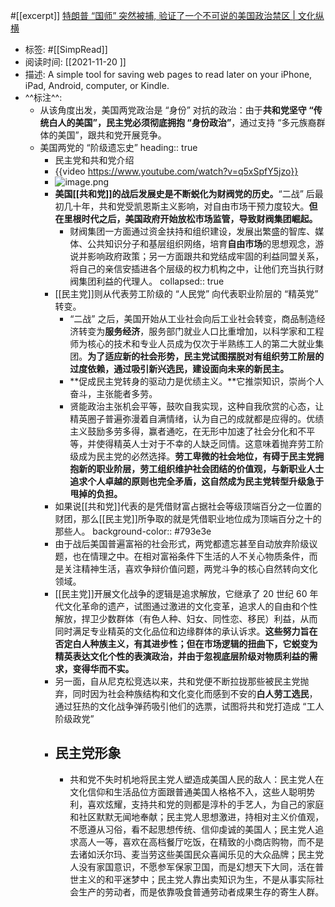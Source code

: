 #[[excerpt]] [特朗普 “国师” 突然被捕, 验证了一个不可说的美国政治禁区 | 文化纵横](https://www.instapaper.com/read/1453909584)

- 标签: #[[SimpRead]]
- 阅读时间: [[2021-11-20  ]]
- 描述: A simple tool for saving web pages to read later on your iPhone, iPad, Android, computer, or Kindle.
- ^^标注^^:
	- 从该角度出发，美国两党政治是 “身份” 对抗的政治：由于**共和党坚守 “传统白人的美国”，民主党必须彻底拥抱 “身份政治”**，通过支持 “多元族裔群体的美国”，跟共和党开展竞争。
	- 美国两党的 “阶级遗忘史”
	  heading:: true
		- 民主党和共和党介绍
		- {{video https://www.youtube.com/watch?v=q5xSpfY5jzo}}
		- ![image.png](../assets/image_1654334716250_0.png)
		- **美国[[共和党]]的战后发展史是不断蜕化为财阀党的历史。**“二战” 后最初几十年，共和党受凯恩斯主义影响，对自由市场干预力度较大。**但在里根时代之后，美国政府开始放松市场监管，导致财阀集团崛起。**
			- 财阀集团一方面通过资金扶持和组织建设，发展出繁盛的智库、媒体、公共知识分子和基层组织网络，培育**自由市场**的思想观念，游说并影响政府政策；另一方面跟共和党结成牢固的利益同盟关系，将自己的亲信安插进各个层级的权力机构之中，让他们充当执行财阀集团利益的代理人。
			  collapsed:: true
		- [[民主党]]则从代表劳工阶级的 “人民党” 向代表职业阶层的 “精英党” 转变。
			- “二战” 之后，美国开始从工业社会向后工业社会转变，商品制造经济转变为**服务经济**，服务部门就业人口比重增加，以科学家和工程师为核心的技术和专业人员成为仅次于半熟练工人的第二大就业集团。**为了适应新的社会形势，民主党试图摆脱对有组织劳工阶层的过度依赖，通过吸引新兴选民，建设面向未来的新民主。**
			- **促成民主党转身的驱动力是优绩主义。**它推崇知识，崇尚个人奋斗，主张能者多劳。
			- 贤能政治主张机会平等，鼓吹自我实现，这种自我欣赏的心态，让精英圈子普遍弥漫着自满情绪，认为自己的成就都是应得的。优绩主义鼓励多劳多得，赢者通吃，在无形中加速了社会分化和不平等，并使得精英人士对于不幸的人缺乏同情。这意味着抛弃劳工阶级成为民主党的必然选择。**劳工卑微的社会地位，有碍于民主党拥抱新的职业阶层，劳工组织维护社会团结的价值观，与新职业人士追求个人卓越的原则也完全矛盾，这自然成为民主党转型升级急于甩掉的负担。**
		- 如果说[[共和党]]代表的是凭借财富占据社会等级顶端百分之一位置的财团，那么[[民主党]]所争取的就是凭借职业地位成为顶端百分之十的那些人。
		  background-color:: #793e3e
		- 由于战后美国普遍富裕的社会形式，两党都遗忘甚至自动放弃阶级议题，也在情理之中。在相对富裕条件下生活的人不关心物质条件，而是关注精神生活，喜欢争辩价值问题，两党斗争的核心自然转向文化领域。
		- [[民主党]]开展文化战争的逻辑是追求解放，它继承了 20 世纪 60 年代文化革命的遗产，试图通过激进的文化变革，追求人的自由和个性解放，捍卫少数群体（有色人种、妇女、同性恋、移民）利益，从而同时满足专业精英的文化品位和边缘群体的承认诉求。**这些努力旨在否定白人种族主义，有其进步性；但在市场逻辑的扭曲下，它蜕变为精英表达文化个性的表演政治，并由于忽视底层阶级对物质利益的需求，变得华而不实。**
		- 另一面，自从尼克松竞选以来，共和党便不断拉拢那些被民主党抛弃，同时因为社会种族结构和文化变化而感到不安的**白人劳工选民**，通过狂热的文化战争弹药吸引他们的选票，试图将共和党打造成 “工人阶级政党”
		- ## 民主党形象
			- 共和党不失时机地将民主党人塑造成美国人民的敌人：民主党人在文化信仰和生活品位方面跟普通美国人格格不入，这些人聪明势利，喜欢炫耀，支持共和党的则都是淳朴的手艺人，为自己的家庭和社区默默无闻地奉献；民主党人思想激进，持相对主义价值观，不愿遵从习俗，看不起思想传统、信仰虔诚的美国人；民主党人追求高人一等，喜欢在高档餐厅吃饭，在精致的小商店购物，而不是去诸如沃尔玛、麦当劳这些美国民众喜闻乐见的大众品牌；民主党人没有家国意识，不愿参军保家卫国，而是幻想天下大同，活在普世主义的和平迷梦中；民主党人靠出卖知识为生，不是从事实际社会生产的劳动者，而是依靠吸食普通劳动者成果生存的寄生人群。